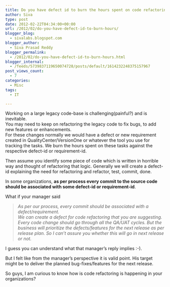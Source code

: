 ```yaml
---
title: Do you have defect id to burn the hours spent on code refactoring?
author: Siva
type: post
date: 2012-02-22T04:34:00+00:00
url: /2012/02/do-you-have-defect-id-to-burn-hours/
blogger_blog:
  - sivalabs.blogspot.com
blogger_author:
  - Siva Prasad Reddy
blogger_permalink:
  - /2012/02/do-you-have-defect-id-to-burn-hours.html
blogger_internal:
  - /feeds/5739837119650074728/posts/default/1614232248375157967
post_views_count:
  - 7
categories:
  - Misc
tags:
  - IT

---
```

Working on a large legacy code-base is challenging(painful?) and is inevitable.  
You may need to keep on refactoring the legacy code to fix bugs, to add new features or enhancements.  
For these changes normally we would have a defect or new requirement created in QualityCenter/VersionOne or whatever the tool you use for tracking the tasks. We burn the hours spent on these tasks against the respective defect-id or requirement-id.

Then assume you identify some piece of code which is written in horrible way and thought of refactoring that logic. Generally we will create a defect-id explaining the need for refactoring and refactor, test, commit, done.

In some organizations, **as per process every commit to the source code should be associated with some defect-id or requirement-id**.

What if your manager said 

> _As per our process, every commit should be associated with a defect/requirement.  
> We can create a defect for code refactoring that you are suggesting. Every code change should go through all the QA/UAT cycles. But the business will prioritize the defects/features for the next release as per release plan. So I can&#8217;t assure you whether this will go in next release or not._

I guess you can understand what that manager&#8217;s reply implies :-).

But I felt like from the manager&#8217;s perspective it is valid point. His target might be to deliver the planned bug-fixes/features for the next release.

So guys, I am curious to know how is code refactoring is happening in your organizations?